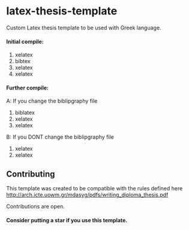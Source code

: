 # latex-thesis-template

Custom Latex thesis template to be used with Greek language.

#### Initial compile:

1. xelatex
2. bibtex
3. xelatex
4. xelatex

#### Further compile:

A: If you change the biblipgraphy file

1. biblatex
2. xelatex
3. xelatex

B: If you DONT change the biblipgraphy file

1. xelatex
2. xelatex

## Contributing

This template was created to be  compatible with the rules defined here http://arch.icte.uowm.gr/mdasyg/pdfs/writing_diploma_thesis.pdf

Contributions are open.

#### Consider putting a star if you use this template.
